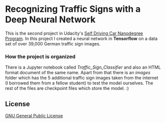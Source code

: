# Recognizing Traffic Signs with a Deep Neural Network
This is the second project in Udacity's [Self Driving Car Nanodegree Program](http://udacity.com/drive). In this project I created a neural network in **Tensorflow** on a data set of over 39,000 German traffic sign images.

### How the project is organized
There is a Jupyter notebook called *Traffic_Sign_Classifier* and also an HTML format document of the same name. Apart from that there is an *images* folder which has the 5 additional traffic sign images taken from the internet (I borrowed them from a fellow student) to test the model ourselves.
The rest of the files are checkpoint files which store the model. :)

## License
[GNU General Public License](http://choosealicense.com/licenses/gpl-3.0/#)

